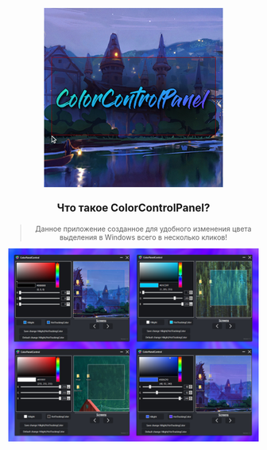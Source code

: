 <p align="center"> <img align=center src='https://github.com/MilkRen/ColorControlPanel/blob/master/assetsGitHub/logo.png?raw=true'/></p>

## <p  align="center"> Что такое ColorControlPanel?  </p>
 > <p  align="center"> Данное приложение  созданное для удобного изменения цвета выделения в Windows всего в несколько кликов! </p>

<p align="center"><img align=center src='https://github.com/MilkRen/ColorControlPanel/blob/master/assetsGitHub/program.png?raw=true'/></p>

